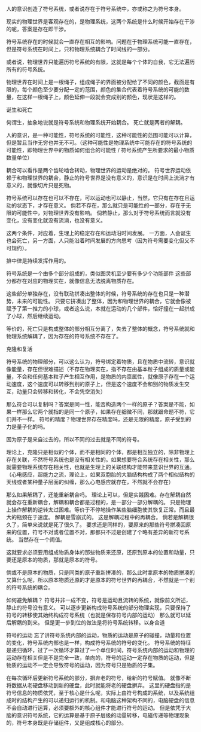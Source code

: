人的意识创造了符号系统，或者说存在于符号系统中，亦或称之为符号本身。

现实的物理世界是客观存在的，是物理系统，这两个系统是什么时候开始存在干涉的呢，答案是存在即干涉。

符号系统存在的时候就会一直存在相互的影响。问题在于物理系统可能一直存在，但是符号系统在时间上，只和物理系统耦合了时间线的一部分。

或者说，物理世界只能遍历符号系统的有限，这就是每个个体的自我，它无法遍历所有的符号系统。

物理世界在时间上是一根绳子，组成绳子的界面被分配给了不同的颜色，截面是有限的，每个颜色至少要分配一定的范围，颜色的集合代表着符号系统的可能的数量，在这样一根绳子上，颜色延伸一段就会变成别的颜色，现状是这样的。

诞生和死亡

何谓生，抽象地说就是符号系统和物理系统开始耦合。
死亡就是两者的解耦。

人的意识，是一种可能性，符号系统的可能性，这种可能性的范围可能可以计算，但是暂且当作无穷也并无不可。（这种可能性是物理系统中可能存在的符号系统的可能性，即物理世界中的物质如何组合的可能性 / 符号系统产生所要求的最小物质数量单位）

耦合可以看作是两个齿轮啮合转动，物理世界的运动是绝对的。
符号世界运动依赖于和物理世界的耦合，静止的符号世界是没有意义的，意识是在时间上流淌才有意义的，就像切片只是死物。

符号系统可以存在也可以不存在，可以运动也可以静止，当然，它只有在存在且运动的状态下，才存在意义。
倘若不存在，那么就只是可能性的一部分，存在于无限的可能性中，对物理世界没有影响。
倘若静止，那么对于符号系统而言就没有变化，没有变化就没有流淌，也没有意义。

这两个条件，对应着，生理上的稳定存在和运动沿时间发展。
一方面，人会诞生也会死亡，另一方面，人只能沿着时间发展的方向思考（因为符号需要变化但又不可规约）。

排中律是持续发挥作用的。

符号系统是一个由多个部分组成的，类似图灵机至少要有多少个功能部件
这些部分都存在对应的物理实在，就像信息无法脱离物质存在。

这些部分单独存在，没有联动拼凑出整体的时候，符号系统的存在也只是一种潜势，未来的可能性。
只要它拼凑出了整体，因为和物理世界的耦合，它就会像被赋予了第一推力的小球，或者这么说，本就在运动的几个部件，恰好撞在一起拼成了小球，然后继续运动。

等价的，死亡只是构成整体的部分相互分离了，失去了整体的概念，符号系统就和物理系统解耦了，因为存在的符号系统不存在了。

克隆和复活

符号系统的物理部分，可以这么认为，符号绑定着物质，且在物质中流转，意识就像能量，存在但很难描述（不存在物理实在，指不存在由基本粒子组成的质量或能量，不会和任何基本粒子产生相互作用，是物质的内禀属性，就像原子存在一个运动速度，这个速度可以转移到别的原子上，但是这个速度不会和别的物质发生交互，动量只会转移和转化，不会凭空消失）

那么符合可以复制吗？答案是同一性，能否构造两个一样的原子？答案是不能，如果一样那么它两个就指的是同一个原子，如果存在细微不同，那就跟命题不符，它们并不一样。
符号的精度？物理世界存在精度吗，还是无限的精度，原子受到的力是量子化的吗。

因为原子是来自过去的，所以不同的过去就是不同的符号。

理论上，克隆只是相似的个体，而不是相同的个体，都是相互独立的，除非物理上存在关联，不然符号系统也是没有相关性的。如果想要符合系统存在相关性，那么就需要物理系统存在相关性，也就是生理上的关联结构才能带来意识世界的互通。
（心电感应，超能力之流，理论上，如果双胞胎的大脑结构构成了两个相似结构的天线或者某种量子层面的纠缠，那么心电感应就存在，不然就不会存在）

那么如果解耦了，还能重新耦合吗。
理论上可以，但是实践困难。存在解耦自然就会存在重新耦合，解耦和耦合都是过程的，是一部分一部分解耦的。
只是物理上操作解耦的逆转太过困难。等价于不停地操作某些脑细胞使其恢复正常。而且最大的瓶颈在于速度。
解耦是雪崩式的。
这是解耦过程中的再耦合。
倘若是解耦很久了，简单来说就是死了很久了。
要求还是同样的，要原来的那些符号拼凑回原来的位置，符号不对或者位置不对，那都只不过是创建了个略有差异的新符号系统。
当然存在一个阈值。

这就要求必须要用组成物质身体的那些物质来还原，还原到原本的位置和动量，只要还是原本的物质，那就是原本的符号。

倘或不是原本的物质，只是同类的原子重新拼凑的，那么此时拿原本的物质拼凑的又算什么呢，所以原本物质还原的才是原本的符号世界的再耦合，不然就是一个别的符号系统的耦合。

如何避免解耦？
符号并非一成不变，符号是运动且流转的系统，就像前文所述，静止的符号没有意义。
可以逐步更新构成符号系统的部分物理实现，只要保持了符号的转移使其始终构成符号系统（也就是保存符号内部的运动）
那么就可以延后解耦的到来。
但是更一步到位的做法是将符号系统转移。以身合道

符号的运动
忘了讲符号系统内部的运动，物质的运动是原子的碰撞，动量和位置的变化，符号系统内部也是一样，构成符号系统的符号的变化。
符号系统的特征是递归循环，过了一次循环才算过了一个单位时间，符号系统内部的运动和物理的运动存在相关但是不是完全一致，单向的，符号的运动一定存在物质的运动，但是物质的运动不一定会导致符号的运动，因为符号只是物质的子集。

在每次循环后更新符号系统的部分，摒弃老的符号，给新的符号赋值。
就像不断将数据从老硬盘移动到新的硬盘，此时就能将老的硬盘摒弃。
这里的硬盘指的是符号信息的物质依凭，至于核心是什么呢，实际上由符号构成的系统，以及系统组成时的结构产生的可以递归运行的机制。和电脑这种架构不同的，电脑硬盘的信息不会自动进行运算，必须要额外的核心组件才能进行符号的运动。
但是依凭于大脑的意识符号系统，它的运算是基于原子层级的动量转移，电磁传递等物理现象的，符号本身既是存储组件，又是组成核心的部分。

